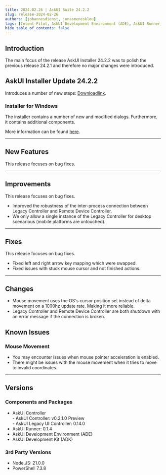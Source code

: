 ```yaml
---
title: 2024.02.26 | AskUI Suite 24.2.2
slug: release-2024-02-26
authors: [johannesdienst, jonasmenesklou]
tags: [Intent-Pilot, AskUI Development Environment (ADE), AskUI Runner, AskUI Controller]
hide_table_of_contents: false
---
```


## Introduction
The main focus of the release AskUI Installer 24.2.2 was to polish the previous release 24.2.1 and therefore no major changes were introduced.

## AskUI Installer Update 24.2.2
Introduces a number of new steps: [Downloadlink](https://files.askui.com/releases/Installer/24.2.2/AskUI-Suite-24.2.2-System-Installer-Win-AMD64-Full.exe).

### Installer for Windows
The installer contains a number of new and modified dialogs. Furthermore, it contains additional components.

More information can be found [here](../../docs/general/Getting%20Started/Installing%20AskUI/getting-started).

---
## New Features
This release focuses on bug fixes.

---

## Improvements
This release focuses on bug fixes.

- Improved the robustness of the inter-process connection between Legacy Controller and Remote Device Controller.
- We only allow a single instance of the Legacy Controller for desktop scenarious (mobile platforms are untouched).

---

## Fixes
This release focuses on bug fixes.

- Fixed left and right arrow key mapping which were swapped.
- Fixed issues with stuck mouse cursor and not finished actions.

---

## Changes
- Mouse movement uses the OS's cursor position set instead of delta movement on a 1000hz update rate. Making it more reliable.
- Legacy Controller and Remote Device Controller are both shutdown with an error message if the connection is broken.

## Known Issues

### **Mouse Movement**
- You may encounter issues when mouse pointer acceleration is enabled.
- There might be issues with the mouse movement when it tries to move to invalid coordinates.

---
## Versions

### Components and Packages
- AskUI Controller  
        - AskUI Controller: v0.2.1.0 Preview  
        - AskUI Legacy UI Controller: 0.14.0
- AskUI Runner: 0.1.4
- AskUI Development Environment (ADE)
- AskUI Development Kit (ADK)

### 3rd Party Versions
- Node.JS: 21.0.0
- PowerShell 7.3.8
